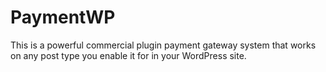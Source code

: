 PaymentWP
=========

This is a powerful commercial plugin payment gateway system that works on any post type you enable it for in your WordPress site.
